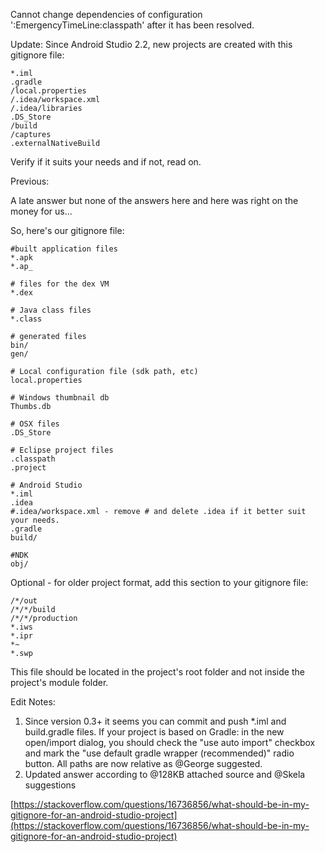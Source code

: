 Cannot change dependencies of configuration ':EmergencyTimeLine:classpath' after it has been resolved.

Update: Since Android Studio 2.2, new projects are created with this gitignore file:

```
*.iml
.gradle
/local.properties
/.idea/workspace.xml
/.idea/libraries
.DS_Store
/build
/captures
.externalNativeBuild
```

Verify if it suits your needs and if not, read on.

Previous:

A late answer but none of the answers here and here was right on the money for us...

So, here's our gitignore file:
```
#built application files
*.apk
*.ap_

# files for the dex VM
*.dex

# Java class files
*.class

# generated files
bin/
gen/

# Local configuration file (sdk path, etc)
local.properties

# Windows thumbnail db
Thumbs.db

# OSX files
.DS_Store

# Eclipse project files
.classpath
.project

# Android Studio
*.iml
.idea
#.idea/workspace.xml - remove # and delete .idea if it better suit your needs.
.gradle
build/

#NDK
obj/
```

Optional - for older project format, add this section to your gitignore file:

```
/*/out
/*/*/build
/*/*/production
*.iws
*.ipr
*~
*.swp
```

This file should be located in the project's root folder and not inside the project's module folder.

Edit Notes:

1. Since version 0.3+ it seems you can commit and push \*.iml and build.gradle files. If your project is based on Gradle: in the new open/import dialog, you should check the "use auto import" checkbox and mark the "use default gradle wrapper (recommended)" radio button. All paths are now relative as @George suggested.
2. Updated answer according to @128KB attached source and @Skela suggestions

[https://stackoverflow.com/questions/16736856/what-should-be-in-my-gitignore-for-an-android-studio-project](https://stackoverflow.com/questions/16736856/what-should-be-in-my-gitignore-for-an-android-studio-project)

